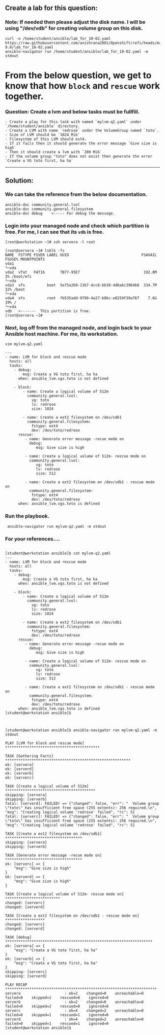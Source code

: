 ## Create a lab for this question:
### Note: If needed then please adjust the disk name. I will be using "/dev/vdb" for creating volume group on this disk.
```
curl -o /home/student/ansible/lab_for_10-02.yaml https://raw.githubusercontent.com/anishrana2001/Openshift/refs/heads/main/RHCE/V-9.0/lab_for_10-02.yaml
ansible-navigator run /home/student/ansible/lab_for_10-02.yaml -m stdout
```
# From the below question, we get to know that how `block` and `rescue` work together.

### Question: Create a lvm and below tasks must be fullfill.

    - Create a play for this task with named `mylvm-q2.yaml` under `/home/student/ansible` directory.
    - Create a LVM with name `redrose` under the VolumeGroup named `toto`.
    - Size of LVM should be `1024 Mib`
    - Filesystem of this LVM should ext4.
	- If it fails then it should generate the error message `Give size is high`
	- Then it should create a lvm with `200 Mib`
	- If the volume group "toto" does not exist then generate the error `Create a VG toto first, ha ha` 
---


## Solution: 
### We can take the reference from the below documentation. 
```
ansible-doc community.general.lvol
ansible-doc community.general.filesystem
ansible-doc debug    <----- For debug the message.
```



### Login into your managed node and check which partition is free. For me, I can see that its `vdb` is free.
```
[root@workstation ~]# ssh servera -l root

[root@servera ~]# lsblk -fs
NAME  FSTYPE FSVER LABEL UUID                                 FSAVAIL FSUSE% MOUNTPOINTS
vda1                                                                         
└─vda                                                                        
vda2  vfat   FAT16       7B77-95E7                             192.8M     3% /boot/efi
└─vda                                                                        
vda3  xfs          boot  5e75a2b9-1367-4cc8-bb38-4d6abc3964b8  334.7M    32% /boot
└─vda                                                                        
vda4  xfs          root  fb535add-9799-4a27-b8bc-e8259f39a767    7.6G    19% /
└─vda                                                                        
vdb   <-------  This partition is free.
[root@servera ~]# 
```

### Next, log off from the managed node, and login back to your Ansible host machine. For me, its workstation.



```
vim mylvm-q2.yaml
```
```
---
- name: LVM for block and rescue mode
  hosts: all
  tasks:
    - debug:
        msg: Create a VG toto first, ha ha
      when: ansible_lvm.vgs.toto is not defined 
	  
    - block:
        - name: Create a logical volume of 512m
          community.general.lvol:
            vg: toto
            lv: redrose
            size: 1024

        - name: Create a ext2 filesystem on /dev/sdb1
          community.general.filesystem:
            fstype: ext4
            dev: /dev/toto/redrose
      rescue:
         - name: Generate error message -recue mode on
           debug:
              msg: Give size is high

         - name: Create a logical volume of 512m- rescue mode on
           community.general.lvol:
              vg: toto
              lv: redrose
              size: 512

         - name: Create a ext2 filesystem on /dev/sdb1 - rescue mode on
           community.general.filesystem:
            fstype: ext4
            dev: /dev/toto/redrose
      when: ansible_lvm.vgs.toto is defined
```


### Run the playbook.
```
 ansible-navigator run mylvm-q2.yaml -m stdout
```




### For your references....

```

[student@workstation ansible]$ cat mylvm-q2.yaml 
---
- name: LVM for block and rescue mode
  hosts: all
  tasks:
    - debug:
        msg: Create a VG toto first, ha ha
      when: ansible_lvm.vgs.toto is not defined 
	  
    - block:
        - name: Create a logical volume of 512m
          community.general.lvol:
            vg: toto
            lv: redrose
            size: 1024

        - name: Create a ext2 filesystem on /dev/sdb1
          community.general.filesystem:
            fstype: ext4
            dev: /dev/toto/redrose
      rescue:
         - name: Generate error message -recue mode on
           debug:
              msg: Give size is high

         - name: Create a logical volume of 512m- rescue mode on
           community.general.lvol:
              vg: toto
              lv: redrose
              size: 512

         - name: Create a ext2 filesystem on /dev/sdb1 - rescue mode on
           community.general.filesystem:
            fstype: ext4
            dev: /dev/toto/redrose
      when: ansible_lvm.vgs.toto is defined 
[student@workstation ansible]$



[student@workstation ansible]$ ansible-navigator run mylvm-q2.yaml -m stdout 

PLAY [LVM for block and rescue mode] *******************************************

TASK [Gathering Facts] *********************************************************
ok: [servera]
ok: [serverd]
ok: [serverb]
ok: [serverc]

TASK [Create a logical volume of 512m] *****************************************
skipping: [servera]
skipping: [serverb]
fatal: [serverd]: FAILED! => {"changed": false, "err": "  Volume group \"toto\" has insufficient free space (255 extents): 256 required.\n", "msg": "Creating logical volume 'redrose' failed", "rc": 5}
fatal: [serverc]: FAILED! => {"changed": false, "err": "  Volume group \"toto\" has insufficient free space (255 extents): 256 required.\n", "msg": "Creating logical volume 'redrose' failed", "rc": 5}

TASK [Create a ext2 filesystem on /dev/sdb1] ***********************************
skipping: [servera]
skipping: [serverb]

TASK [Generate error message -recue mode on] ***********************************
ok: [serverc] => {
    "msg": "Give size is high"
}
ok: [serverd] => {
    "msg": "Give size is high"
}

TASK [Create a logical volume of 512m- rescue mode on] *************************
changed: [serverc]
changed: [serverd]

TASK [Create a ext2 filesystem on /dev/sdb1 - rescue mode on] ******************
changed: [serverc]
changed: [serverd]

TASK [debug] *******************************************************************
ok: [servera] => {
    "msg": "Create a VG toto first, ha ha"
}
ok: [serverb] => {
    "msg": "Create a VG toto first, ha ha"
}
skipping: [serverc]
skipping: [serverd]

PLAY RECAP *********************************************************************
servera                    : ok=2    changed=0    unreachable=0    failed=0    skipped=2    rescued=0    ignored=0   
serverb                    : ok=2    changed=0    unreachable=0    failed=0    skipped=2    rescued=0    ignored=0   
serverc                    : ok=4    changed=2    unreachable=0    failed=0    skipped=1    rescued=1    ignored=0   
serverd                    : ok=4    changed=2    unreachable=0    failed=0    skipped=1    rescued=1    ignored=0   
[student@workstation ansible]$
```
